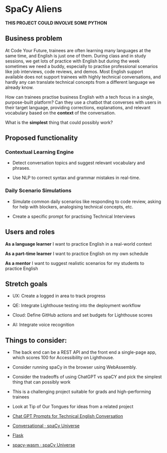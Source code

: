 # SpaCy Aliens

**THIS PROJECT COULD INVOLVE SOME PYTHON**

## Business problem

At Code Your Future, trainees are often learning many languages at the same time, and English is just one of them. During class and in study
sessions, we get lots of practice with English but during the week sometimes we need a buddy, especially to practise professional scenarios like job interviews, code reviews, and demos. Most English support available does not support trainees with highly technical conversations, and hardly any can translate technical concepts from a different language we already know.

How can trainees practise business English with a tech focus in a single, purpose-built platform? Can they use a chatbot that converses with users in their target language, providing corrections,
explanations, and relevant vocabulary based on the **context** of the
conversation.

What is the **simplest** thing that could possibly work?

## Proposed functionality

### Contextual Learning Engine

- Detect conversation topics and suggest relevant vocabulary and phrases.

- Use NLP to correct syntax and grammar mistakes in real-time.

### Daily Scenario Simulations

- Simulate common daily scenarios like responding to code review,
  asking for help with blockers, analogising technical concepts, etc.

- Create a specific prompt for practising Technical Interviews

## Users and roles

**As a language learner** I want to practice English in a real-world context

**As a part-time learner** I want to practice English on my own schedule

**As a mentor** I want to suggest realistic scenarios for my students
to practice English

## Stretch goals

- UX: Create a logged in area to track progress

- QE: Integrate Lighthouse testing into the deployment workflow

- Cloud: Define GitHub actions and set budgets for Lighthouse scores

- AI: Integrate voice recognition

## Things to consider:

- The back end can be a REST API and the front end a single-page app,
  which scores 100 for Accessibility on Lighthouse.

- Consider running spaCy in the browser using WebAssembly.

- Consider the tradeoffs of using ChatGPT vs spaCY and pick the simplest thing that can possibly work

- This is a challenging project suitable for grads and high-performing trainees

- Look at Tip of Our Tongues for ideas from a related project

- [Chat GPT Prompts for Technical English
  Conversation](https://docs.google.com/document/d/1S2DETXKbG_iQXLHxWCBD2wl2fgzd1t9knGlm-qziLXQ/edit?usp=sharing)

- [Conversational · spaCy
  Universe](https://spacy.io/universe/category/conversational)

- [Flask](https://flask.palletsprojects.com/en/2.3.x/)

- [spacy-wasm · spaCy
  Universe](https://spacy.io/universe/project/spacy-wasm)
